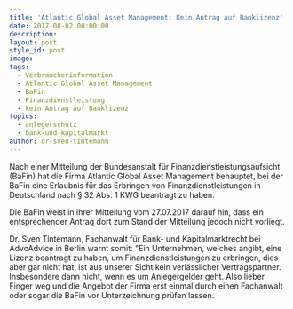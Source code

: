 ```yaml
---
title: 'Atlantic Global Asset Management: Kein Antrag auf Banklizenz'
date: 2017-08-02 00:00:00
description:
layout: post
style_id: post
image:
tags:
  - Verbraucherinformation
  - Atlantic Global Asset Management
  - BaFin
  - Finanzdienstleistung
  - kein Antrag auf Banklizenz
topics:
  - anlegerschutz
  - bank-und-kapitalmarkt
author: dr-sven-tintemann
---
```



Nach einer Mitteilung der Bundesanstalt für Finanzdienstleistungsaufsicht (BaFin) hat die Firma Atlantic Global Asset Management behauptet, bei der BaFin eine Erlaubnis für das Erbringen von Finanzdienstleistungen in Deutschland nach § 32 Abs. 1 KWG beantragt zu haben.

Die BaFin weist in ihrer Mitteilung vom 27.07.2017 darauf hin, dass ein entsprechender Antrag dort zum Stand der Mitteilung jedoch nicht vorliegt.

Dr. Sven Tintemann, Fachanwalt für Bank- und Kapitalmarktrecht bei AdvoAdvice in Berlin warnt somit: "Ein Unternehmen, welches angibt, eine Lizenz beantragt zu haben, um Finanzdienstleistungen zu erbringen, dies aber gar nicht hat, ist aus unserer Sicht kein verlässlicher Vertragspartner. Insbesondere dann nicht, wenn es um Anlegergelder geht. Also lieber Finger weg und die Angebot der Firma erst einmal durch einen Fachanwalt oder sogar die BaFin vor Unterzeichnung prüfen lassen.
